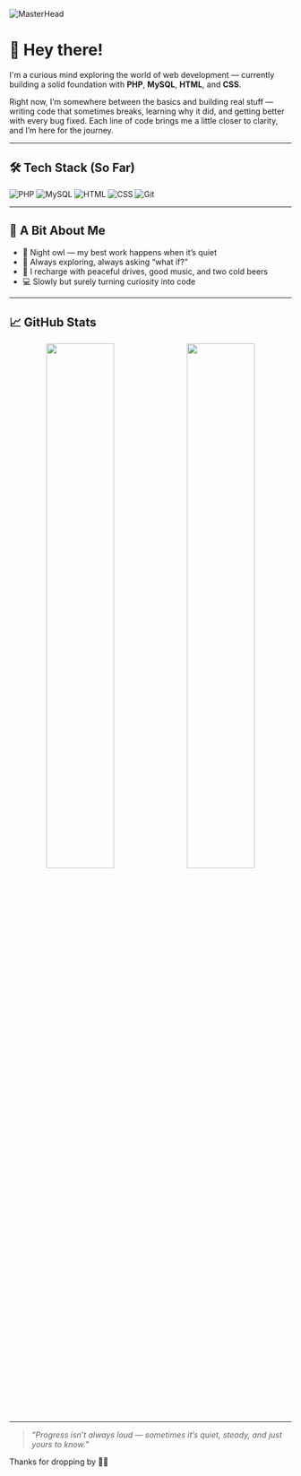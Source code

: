 ![MasterHead](https://www.digitaladlectio.com/wp-content/uploads/2020/04/New-PNC-Animated-Banners.gif)
# 👋 Hey there!

I'm a curious mind exploring the world of web development — currently building a solid foundation with **PHP**, **MySQL**, **HTML**, and **CSS**.

Right now, I’m somewhere between the basics and building real stuff — writing code that sometimes breaks, learning why it did, and getting better with every bug fixed. Each line of code brings me a little closer to clarity, and I’m here for the journey.

---

## 🛠️ Tech Stack (So Far)
![PHP](https://img.shields.io/badge/-PHP-777BB4?style=for-the-badge&logo=php&logoColor=white)
![MySQL](https://img.shields.io/badge/-MySQL-4479A1?style=for-the-badge&logo=mysql&logoColor=white)
![HTML](https://img.shields.io/badge/-HTML5-E34F26?style=for-the-badge&logo=html5&logoColor=white)
![CSS](https://img.shields.io/badge/-CSS3-1572B6?style=for-the-badge&logo=css3&logoColor=white)
![Git](https://img.shields.io/badge/-Git-F05032?style=for-the-badge&logo=git&logoColor=white)

---

## 🌙 A Bit About Me
- 🦉 Night owl — my best work happens when it’s quiet
- 🤔 Always exploring, always asking “what if?”
- 🍺 I recharge with peaceful drives, good music, and two cold beers
- 💻 Slowly but surely turning curiosity into code

---

## 📈 GitHub Stats
<p align="center">
  <img src="https://github-readme-stats.vercel.app/api?username=macclintx&show_icons=true&theme=radical" width="49%"/>
  <img src="https://github-readme-streak-stats.herokuapp.com/?user=macclintx&theme=radical" width="49%"/>
</p>

---

> _“Progress isn’t always loud — sometimes it’s quiet, steady, and just yours to know.”_

Thanks for dropping by 👨‍💻


